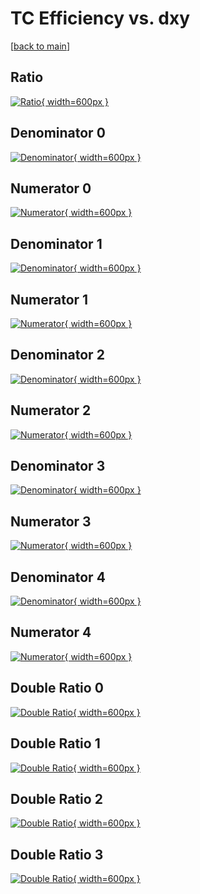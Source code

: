 # TC Efficiency vs. dxy

[[back to main](./)]



## Ratio

[![Ratio](../mtv/var/TC_vtr_321_1_eff_dxy.png){ width=600px }](../mtv/var/TC_vtr_321_1_eff_dxy.pdf)

## Denominator 0

[![Denominator](../mtv/den/TC_vtr_321_1_eff_dxy_den0.png){ width=600px }](../mtv/den/TC_vtr_321_1_eff_dxy_den0.pdf)

## Numerator 0

[![Numerator](../mtv/num/TC_vtr_321_1_eff_dxy_num0.png){ width=600px }](../mtv/num/TC_vtr_321_1_eff_dxy_num0.pdf)

## Denominator 1

[![Denominator](../mtv/den/TC_vtr_321_1_eff_dxy_den1.png){ width=600px }](../mtv/den/TC_vtr_321_1_eff_dxy_den1.pdf)

## Numerator 1

[![Numerator](../mtv/num/TC_vtr_321_1_eff_dxy_num1.png){ width=600px }](../mtv/num/TC_vtr_321_1_eff_dxy_num1.pdf)

## Denominator 2

[![Denominator](../mtv/den/TC_vtr_321_1_eff_dxy_den2.png){ width=600px }](../mtv/den/TC_vtr_321_1_eff_dxy_den2.pdf)

## Numerator 2

[![Numerator](../mtv/num/TC_vtr_321_1_eff_dxy_num2.png){ width=600px }](../mtv/num/TC_vtr_321_1_eff_dxy_num2.pdf)

## Denominator 3

[![Denominator](../mtv/den/TC_vtr_321_1_eff_dxy_den3.png){ width=600px }](../mtv/den/TC_vtr_321_1_eff_dxy_den3.pdf)

## Numerator 3

[![Numerator](../mtv/num/TC_vtr_321_1_eff_dxy_num3.png){ width=600px }](../mtv/num/TC_vtr_321_1_eff_dxy_num3.pdf)

## Denominator 4

[![Denominator](../mtv/den/TC_vtr_321_1_eff_dxy_den4.png){ width=600px }](../mtv/den/TC_vtr_321_1_eff_dxy_den4.pdf)

## Numerator 4

[![Numerator](../mtv/num/TC_vtr_321_1_eff_dxy_num4.png){ width=600px }](../mtv/num/TC_vtr_321_1_eff_dxy_num4.pdf)

## Double Ratio 0

[![Double Ratio](../mtv/ratio/TC_vtr_321_1_eff_dxy_ratio0.png){ width=600px }](../mtv/ratio/TC_vtr_321_1_eff_dxy_ratio0.pdf)

## Double Ratio 1

[![Double Ratio](../mtv/ratio/TC_vtr_321_1_eff_dxy_ratio1.png){ width=600px }](../mtv/ratio/TC_vtr_321_1_eff_dxy_ratio1.pdf)

## Double Ratio 2

[![Double Ratio](../mtv/ratio/TC_vtr_321_1_eff_dxy_ratio2.png){ width=600px }](../mtv/ratio/TC_vtr_321_1_eff_dxy_ratio2.pdf)

## Double Ratio 3

[![Double Ratio](../mtv/ratio/TC_vtr_321_1_eff_dxy_ratio3.png){ width=600px }](../mtv/ratio/TC_vtr_321_1_eff_dxy_ratio3.pdf)

